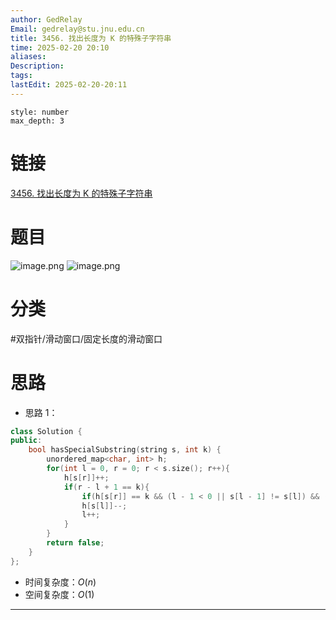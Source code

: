 ```yaml
---
author: GedRelay
Email: gedrelay@stu.jnu.edu.cn
title: 3456. 找出长度为 K 的特殊子字符串
time: 2025-02-20 20:10
aliases: 
Description: 
tags: 
lastEdit: 2025-02-20-20:11
---
```


```toc
style: number
max_depth: 3
```

# 链接
[3456. 找出长度为 K 的特殊子字符串](https://leetcode.cn/problems/find-special-substring-of-length-k/) 

# 题目
![image.png](https://ged-pic-bed.oss-cn-guangzhou.aliyuncs.com/img/202502202010297.png)
![image.png](https://ged-pic-bed.oss-cn-guangzhou.aliyuncs.com/img/202502202010836.png)


# 分类
#双指针/滑动窗口/固定长度的滑动窗口 

# 思路
- 思路 1：


```cpp
class Solution {
public:
    bool hasSpecialSubstring(string s, int k) {
        unordered_map<char, int> h;
        for(int l = 0, r = 0; r < s.size(); r++){
            h[s[r]]++;
            if(r - l + 1 == k){
                if(h[s[r]] == k && (l - 1 < 0 || s[l - 1] != s[l]) && (r + 1 >= s.size() || s[r + 1] != s[r])) return true;
                h[s[l]]--;
                l++;
            }
        }
        return false;
    }
};
```


- 时间复杂度：${O\left( n \right)  }$ 
- 空间复杂度：${O\left( 1 \right)  }$ 


---

